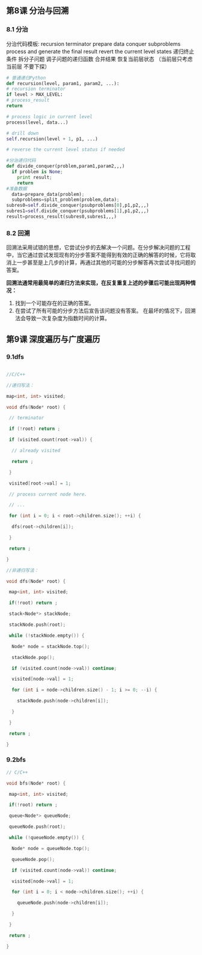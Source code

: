 



## 第8课 分治与回溯

### 8.1 分治

分治代码模板:
recursion terminator
prepare data
conquer subproblems
process and generate the final result
revert the current level states
递归终止条件
拆分子问题
调子问题的递归函数
合并结果
恢复当前层状态
（当前层只考虑当前层 不要下探）

```python
# 普通递归Python
def recursion(level, param1, param2, ...): 
# recursion terminator 
if level > MAX_LEVEL: 
# process_result 
return 

# process logic in current level 
process(level, data...) 

# drill down 
self.recursion(level + 1, p1, ...) 

# reverse the current level status if needed

#分治递归代码
def divide_conquer(problem,param1,param2,,,)
  if problem is None;
    print result;
    return
#准备数据
  data=prepare_data(problem);
  subproblems=split_problem(problem,data);
subres0=self.divide_conquer(psubproblems[0],p1,p2,,,)
subres1=self.divide_conquer(psubproblems[1],p1,p2,,,)
result=process_result(subres0,subres1,,,)
```

### 8.2 回溯

回溯法采用试错的思想，它尝试分步的去解决一个问题。在分步解决问题的工程中，当它通过尝试发现现有的分步答案不能得到有效的正确的解答的时候，它将取消上一步甚至是上几步的计算，再通过其他的可能的分步解答再次尝试寻找问题的答案。

**回溯法通常用最简单的递归方法来实现，在反复重复上述的步骤后可能出现两种情况：**

1. 找到一个可能存在的正确的答案。
2. 在尝试了所有可能的分步方法后宣告该问题没有答案。
    在最坏的情况下，回溯法会导致一次复杂度为指数时间的计算。

## 第9课 深度遍历与广度遍历

### 9.1dfs

```c++

//C/C++

//递归写法：

map<int, int> visited;

void dfs(Node* root) {

 // terminator

 if (!root) return ;

 if (visited.count(root->val)) {

  // already visited

  return ;

 }

 visited[root->val] = 1;

 // process current node here. 

 // ...

 for (int i = 0; i < root->children.size(); ++i) {

  dfs(root->children[i]);

 }

 return ;

}

//非递归写法：

void dfs(Node* root) {

 map<int, int> visited;

 if(!root) return ;

 stack<Node*> stackNode;

 stackNode.push(root);

 while (!stackNode.empty()) {

  Node* node = stackNode.top();

  stackNode.pop();

  if (visited.count(node->val)) continue;

  visited[node->val] = 1;

  for (int i = node->children.size() - 1; i >= 0; --i) {

​    stackNode.push(node->children[i]);

  }

 }

 return ;

}
```

### 9.2bfs

```c++
// C/C++

void bfs(Node* root) {

 map<int, int> visited;

 if(!root) return ;

 queue<Node*> queueNode;

 queueNode.push(root);

 while (!queueNode.empty()) {

  Node* node = queueNode.top();

  queueNode.pop();

  if (visited.count(node->val)) continue;

  visited[node->val] = 1;

  for (int i = 0; i < node->children.size(); ++i) {

​    queueNode.push(node->children[i]);

  }

 }

 return ;

}
```

